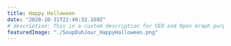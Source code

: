 ```yaml
---
title: Happy Halloween
date: "2020-10-31T22:40:32.169Z"
# description: This is a custom description for SEO and Open Graph purposes, rather than the default generated excerpt. Simply add a description field to the frontmatter.
featuredImage: "./SoupDuhJour_HappyHalloween.png"
---
```


